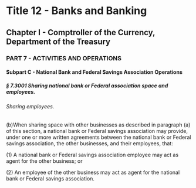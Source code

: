 
# Title 12 - Banks and Banking
## Chapter I - Comptroller of the Currency, Department of the Treasury
### PART 7 - ACTIVITIES AND OPERATIONS
#### Subpart C - National Bank and Federal Savings Association Operations
##### § 7.3001 Sharing national bank or Federal association space and employees.
###### Sharing employees.

(b)When sharing space with other businesses as described in paragraph (a) of this section, a national bank or Federal savings association may provide, under one or more written agreements between the national bank or Federal savings association, the other businesses, and their employees, that:

(1) A national bank or Federal savings association employee may act as agent for the other business; or

(2) An employee of the other business may act as agent for the national bank or Federal savings association.
